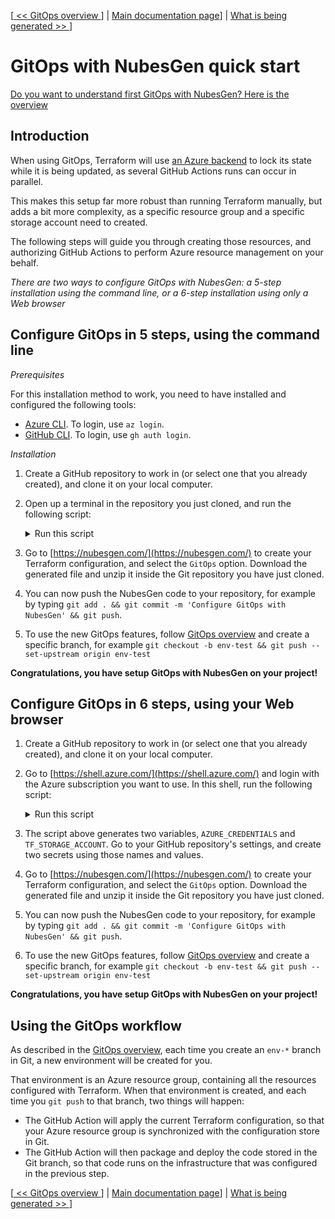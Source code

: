 [[ << GitOps overview ](gitops-overview.md)] | [ Main documentation page](README.md)] | [ What is being generated >> ](what-is-being-generated.md)]

# GitOps with NubesGen quick start

[Do you want to understand first GitOps with NubesGen? Here is the overview](gitops-overview.md)

## Introduction

When using GitOps, Terraform will use [an Azure backend](https://www.terraform.io/docs/language/settings/backends/azurerm.html) to lock its state while it is being updated, as several GitHub Actions runs can occur in parallel.

This makes this setup far more robust than running Terraform manually, but adds a bit more complexity, as a specific resource group and a specific storage account need to created.

The following steps will guide you through creating those resources, and authorizing GitHub Actions to perform Azure resource management on your behalf.

_There are two ways to configure GitOps with NubesGen: a 5-step installation using the command line, or a 6-step 
installation using only a Web browser_

## Configure GitOps in 5 steps, using the command line

_Prerequisites_

For this installation method to work, you need to have installed and configured the following tools:

- [Azure CLI](https://docs.microsoft.com/cli/azure/install-azure-cli). To login, use `az login`.
- [GitHub CLI](https://cli.github.com/). To login, use `gh auth login`.

_Installation_

1. Create a GitHub repository to work in (or select one that you already created), and clone it on your local computer.
1. Open up a terminal in the repository you just cloned, and run the following script:
    <details>
    <summary>Run this script</summary>

    ```bash
    RESOURCE_GROUP_NAME=rg-terraform-001
    LOCATION=westeurope
    TF_STORAGE_ACCOUNT=st$RANDOM$RANDOM$RANDOM$RANDOM
    CONTAINER_NAME=tfstate
    # Create resource group
    if [ $(az group exists --name $RESOURCE_GROUP_NAME) = false ]; then
      az group create --name $RESOURCE_GROUP_NAME --location $LOCATION -o none
    fi
    # Create storage account
    az storage account create --resource-group $RESOURCE_GROUP_NAME --name $TF_STORAGE_ACCOUNT --sku Standard_LRS --encryption-services blob -o none
    # Get storage account key
    ACCOUNT_KEY=$(az storage account keys list --resource-group $RESOURCE_GROUP_NAME --account-name $TF_STORAGE_ACCOUNT --query '[0].value' -o tsv)
    # Create blob container
    az storage container create --name $CONTAINER_NAME --account-name $TF_STORAGE_ACCOUNT --account-key $ACCOUNT_KEY -o none
    # Create service principal
    SUBSCRIPTION_ID=$(az account show --query id --output tsv --only-show-errors)
    SERVICE_PRINCIPAL=$(az ad sp create-for-rbac --role="Contributor" --scopes="/subscriptions/$SUBSCRIPTION_ID" --sdk-auth --only-show-errors)
    # Create secrets in GitHub
    gh secret set AZURE_CREDENTIALS -b"$SERVICE_PRINCIPAL"
    gh secret set TF_STORAGE_ACCOUNT -b"$TF_STORAGE_ACCOUNT"

    ```
    </details>
1. Go to [https://nubesgen.com/](https://nubesgen.com/) to create your Terraform configuration, and select the `GitOps` option. Download the generated file and unzip it inside the Git repository you have just cloned.
1. You can now push the NubesGen code to your repository, for example by typing `git add . && git commit -m 'Configure GitOps with NubesGen' && git push`.
1. To use the new GitOps features, follow [GitOps overview](gitops-overview.md) and create a specific branch, for example
   `git checkout -b env-test && git push --set-upstream origin env-test`

__Congratulations, you have setup GitOps with NubesGen on your project!__

## Configure GitOps in 6 steps, using your Web browser

1. Create a GitHub repository to work in (or select one that you already created), and clone it on your local computer.
1. Go to [https://shell.azure.com/](https://shell.azure.com/) and login with the Azure subscription you want to use. In this shell, run the following script:
    <details>
    <summary>Run this script</summary>

    ```bash
    RESOURCE_GROUP_NAME=rg-terraform-001
    LOCATION=westeurope
    TF_STORAGE_ACCOUNT=st$RANDOM$RANDOM$RANDOM$RANDOM
    CONTAINER_NAME=tfstate
    # Create resource group
    if [ $(az group exists --name $RESOURCE_GROUP_NAME) = false ]; then
      az group create --name $RESOURCE_GROUP_NAME --location $LOCATION -o none
    fi
    # Create storage account
    az storage account create --resource-group $RESOURCE_GROUP_NAME --name $TF_STORAGE_ACCOUNT --sku Standard_LRS --encryption-services blob -o none
    # Get storage account key
    ACCOUNT_KEY=$(az storage account keys list --resource-group $RESOURCE_GROUP_NAME --account-name $TF_STORAGE_ACCOUNT --query '[0].value' -o tsv)
    # Create blob container
    az storage container create --name $CONTAINER_NAME --account-name $TF_STORAGE_ACCOUNT --account-key $ACCOUNT_KEY -o none
    # Create service principal
    SUBSCRIPTION_ID=$(az account show --query id --output tsv --only-show-errors)
    SERVICE_PRINCIPAL=$(az ad sp create-for-rbac --role="Contributor" --scopes="/subscriptions/$SUBSCRIPTION_ID" --sdk-auth --only-show-errors)
    echo "AZURE_CREDENTIALS: $SERVICE_PRINCIPAL"
    echo "TF_STORAGE_ACCOUNT: $TF_STORAGE_ACCOUNT"

    ```
    </details>
1. The script above generates two variables, `AZURE_CREDENTIALS` and `TF_STORAGE_ACCOUNT`. Go to your GitHub repository's settings, and create two secrets using those names and values.
1. Go to [https://nubesgen.com/](https://nubesgen.com/) to create your Terraform configuration, and select the `GitOps` option. Download the generated file and unzip it inside the Git repository you have just cloned.
1. You can now push the NubesGen code to your repository, for example by typing `git add . && git commit -m 'Configure GitOps with NubesGen' && git push`.
1. To use the new GitOps features, follow [GitOps overview](gitops-overview.md) and create a specific branch, for example 
   `git checkout -b env-test && git push --set-upstream origin env-test`

__Congratulations, you have setup GitOps with NubesGen on your project!__

## Using the GitOps workflow

As described in the [GitOps overview](gitops-overview.md), each time you create an `env-*` branch in Git, a new environment will be created for you.

That environment is an Azure resource group, containing all the resources configured with Terraform. When that environment is created, and each time you `git push` to that branch, two things will happen:

- The GitHub Action will apply the current Terraform configuration, so that your Azure resource group is synchronized with the configuration store in Git.
- The GitHub Action will then package and deploy the code stored in the Git branch, so that code runs on the infrastructure that was configured in the previous step.

[[ << GitOps overview ](gitops-overview.md)] | [ Main documentation page](README.md)] | [ What is being generated >> ](what-is-being-generated.md)]
